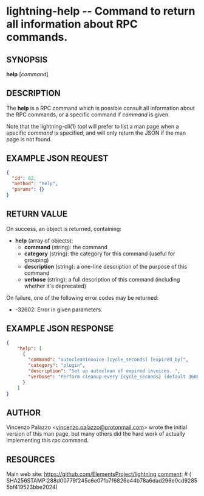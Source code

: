 lightning-help -- Command to return all information about RPC commands.
=======================================================================

SYNOPSIS
--------

**help** [*command*]

DESCRIPTION
-----------

The **help** is a RPC command which is possible consult all information about the RPC commands, or a specific command if *command* is given.

Note that the lightning-cli(1) tool will prefer to list a man page when a
specific *command* is specified, and will only return the JSON if the man
page is not found.

EXAMPLE JSON REQUEST
--------------------
```json
{
  "id": 82,
  "method": "help",
  "params": {}
}
```

RETURN VALUE
------------

[comment]: # (GENERATE-FROM-SCHEMA-START)
On success, an object is returned, containing:

- **help** (array of objects):
  - **command** (string): the command
  - **category** (string): the category for this command (useful for grouping)
  - **description** (string): a one-line description of the purpose of this command
  - **verbose** (string): a full description of this command (including whether it's deprecated)

[comment]: # (GENERATE-FROM-SCHEMA-END)

On failure, one of the following error codes may be returned:

- -32602: Error in given parameters.

EXAMPLE JSON RESPONSE
---------------------

```json
{
    "help": [
      {
        "command": "autocleaninvoice [cycle_seconds] [expired_by]",
        "category": "plugin",
        "description": "Set up autoclean of expired invoices. ",
        "verbose": "Perform cleanup every {cycle_seconds} (default 3600), or disable autoclean if 0. Clean up expired invoices that have expired for {expired_by} seconds (default 86400). "
      }
    ]
}
```

AUTHOR
------

Vincenzo Palazzo <<vincenzo.palazzo@protonmail.com>> wrote the initial version of this man page, but many others did the hard work of actually implementing this rpc command.

RESOURCES
---------

Main web site: <https://github.com/ElementsProject/lightning>
[comment]: # ( SHA256STAMP:288d00779f245c6e07fb7f6826e44b78a6dad296e0cd92855bf419523bbe2024)
